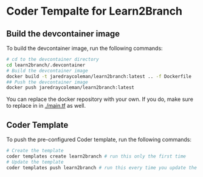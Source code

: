# Coder Tempalte for Learn2Branch

## Build the devcontainer image
To build the devcontainer image, run the following commands:
```bash
# cd to the devcontainer directory
cd learn2branch/.devcontainer
# Build the devcontainer image
docker build -t jaredraycoleman/learn2branch:latest .. -f Dockerfile
## Push the devcontainer image
docker push jaredraycoleman/learn2branch:latest
```

You can replace the docker repository with your own.
If you do, make sure to replace in in [./main.tf](./main.tf) as well.

## Coder Template
To push the pre-configured Coder template, run the following commands:
```bash
# Create the template
coder templates create learn2branch # run this only the first time
# Update the template
coder templates push learn2branch # run this every time you update the template
```
